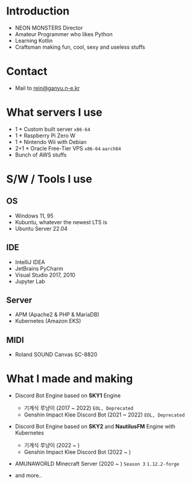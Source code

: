 # Introduction
- NEON MONSTERS Director
- Amateur Programmer who likes Python
- Learning Kotlin
- Craftsman making fun, cool, sexy and useless stuffs

# Contact
- Mail to rein@ganyu.n-e.kr

# What servers I use
- 1 * Custom built server `x86-64`
- 1 * Raspberry Pi Zero W
- 1 * Nintendo Wii with Debian
- 2+1 * Oracle Free-Tier VPS `x86-64` `aarch64`
- Bunch of AWS stuffs

# S/W / Tools I use
## OS
- Windows 11, 95
- Kubuntu, whatever the newest LTS is
- Ubuntu Server 22.04
## IDE
- IntelliJ IDEA
- JetBrains PyCharm
- Visual Studio 2017, 2010
- Jupyter Lab
## Server
- APM (Apache2 & PHP & MariaDB)
- Kubernetes (Amazon EKS)
## MIDI
- Roland SOUND Canvas SC-8820

# What I made and making
- Discord Bot Engine based on **SKY1** Engine
  - 기계식 루냥이 (2017 ~ 2022) `EOL, Deprecated`
  - Genshin Impact Klee Discord Bot (2021 ~ 2022) `EOL, Deprecated`
- Discord Bot Engine based on **SKY2** and **NautilusFM** Engine with Kubernetes
  - 기계식 루냥이 (2022 ~ )
  - Genshin Impact Klee Discord Bot (2022 ~ )
- AMUNAWORLD Minecraft Server (2020 ~ ) `Season 3` `1.12.2-forge`

- and more..
